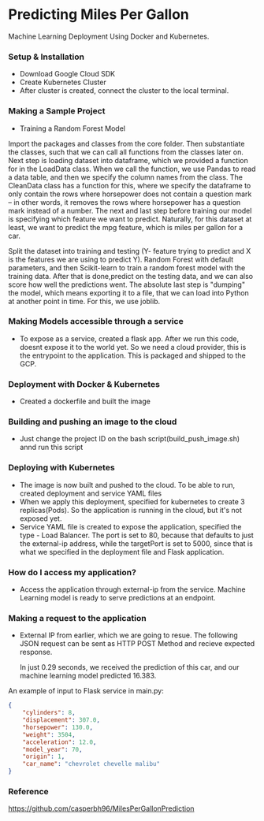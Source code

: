 # Predicting Miles Per Gallon

Machine Learning Deployment Using Docker and Kubernetes.

### Setup & Installation

- Download Google Cloud SDK
- Create Kubernetes Cluster
- After cluster is created, connect the cluster to the local terminal.

### Making a Sample Project
- Training a Random Forest Model

Import the packages and classes from the core folder. Then substantiate the classes, such that we can call all functions from the classes later on. Next step is loading dataset  into dataframe, which we provided a function for in the LoadData class.  When we call the function, we use Pandas to read a data table, and then we specify the column names from  the class. The CleanData class has a function for this, where we specify the dataframe to only contain the rows where horsepower does not contain a question mark – in other      words, it removes the rows where horsepower has a question mark instead of a number. The next and last step before training our model is specifying which feature we want to predict. Naturally, for this dataset at least, we want to predict the mpg feature, which is miles per gallon for a car.

Split the dataset into training and testing (Y- feature trying to predict and X is the features we are using to predict Y). Random Forest with default parameters, and then Scikit-learn to train a random forest model with the training data. After that is done,predict on the testing data, and we can also score how well the predictions went. The absolute last step is "dumping" the model, which means exporting it to a file, that we can load into Python at another point in time. For this, we use joblib.

### Making Models accessible through a service

- To expose as a service, created a flask app. After we run this code, doesnt expose it to the world yet. So we need a cloud provider, this is the entrypoint to the application. This is packaged and shipped to the GCP.

### Deployment with Docker & Kubernetes

- Created a dockerfile and built the image 

### Building and pushing an image to the cloud

- Just change the project ID on the bash script(build_push_image.sh) annd run this script

### Deploying with Kubernetes

- The image is now built and pushed to the cloud. To be able to run, created deployment and service YAML files
- When we apply this deployment, specified for kubernetes to create 3 replicas(Pods). So the application is running in the cloud, but it's not exposed yet.
- Service YAML file is created to expose the application, specified the type - Load Balancer. The port is set to 80, because that defaults to just the external-ip address, while the targetPort is set to 5000, since that is what we specified in the deployment file and Flask application.

### How do I access my application?
- Access the application through external-ip from the service. Machine Learning model is ready to serve predictions at an endpoint.

### Making a request to the application
- External IP from earlier, which we are going to resue. The following JSON request can be sent as HTTP POST Method and recieve expected response.
  
  In just 0.29 seconds, we received the prediction of this car, and our machine learning model predicted 16.383.
  

An example of input to Flask service in main.py:

```json
{
    "cylinders": 8,
    "displacement": 307.0,
    "horsepower": 130.0,
    "weight": 3504,
    "acceleration": 12.0,
    "model_year": 70,
    "origin": 1,
    "car_name": "chevrolet chevelle malibu"
}
```


### Reference
https://github.com/casperbh96/MilesPerGallonPrediction
